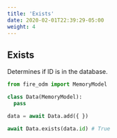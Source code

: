 ```yaml
---
title: 'Exists'
date: 2020-02-01T22:39:29-05:00
weight: 4
---
```


## Exists

Determines if ID is in the database.

```python
from fire_odm import MemoryModel

class Data(MemoryModel):
  pass

data = await Data.add({ })

await Data.exists(data.id) # True
```
